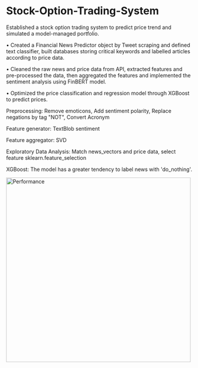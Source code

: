 # Stock-Option-Trading-System
Established a stock option trading system to predict price trend and simulated a model-managed portfolio. 

•	Created a Financial News Predictor object by Tweet scraping and defined text classifier, built databases storing critical keywords and labelled articles according to price data. 

•	Cleaned the raw news and price data from API, extracted features and pre-processed the data, then aggregated the features and implemented the sentiment analysis using FinBERT model. 

•	Optimized the price classification and regression model through XGBoost to predict prices. 

Preprocessing: Remove emoticons, Add sentiment polarity, Replace negations by tag "NOT", Convert Acronym

Feature generator: TextBlob sentiment

Feature aggregator: SVD

Exploratory Data Analysis: Match news_vectors and price data, select feature sklearn.feature_selection

XGBoost: The model has a greater tendency to label news with 'do_nothing'.

<img width="499" alt="Performance" src="https://user-images.githubusercontent.com/92975748/235268103-97024ee5-8bfa-446f-92de-d1168416e00a.png">




